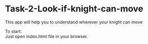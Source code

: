 # Task-2-Look-if-knight-can-move
This app will help you to understand wherever your knight can move
<p>
To start:<br>
Just open index.html file in your browser.
